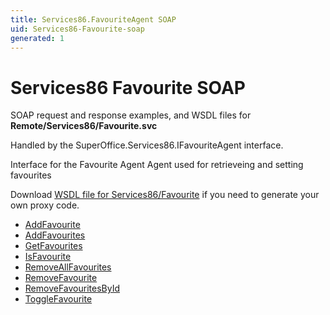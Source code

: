 ```yaml
---
title: Services86.FavouriteAgent SOAP
uid: Services86-Favourite-soap
generated: 1
---
```


# Services86 Favourite SOAP

SOAP request and response examples, and WSDL files for **Remote/Services86/Favourite.svc**

Handled by the <see cref="T:SuperOffice.Services86.IFavouriteAgent">SuperOffice.Services86.IFavouriteAgent</see> interface.

Interface for the Favourite Agent
Agent used for retrieveing and setting favourites

Download [WSDL file for Services86/Favourite](../Services86-Favourite.md) if you need to generate your own proxy code.

* [AddFavourite](AddFavourite.md)
* [AddFavourites](AddFavourites.md)
* [GetFavourites](GetFavourites.md)
* [IsFavourite](IsFavourite.md)
* [RemoveAllFavourites](RemoveAllFavourites.md)
* [RemoveFavourite](RemoveFavourite.md)
* [RemoveFavouritesById](RemoveFavouritesById.md)
* [ToggleFavourite](ToggleFavourite.md)
